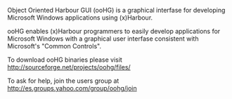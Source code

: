 Object Oriented Harbour GUI (ooHG) is a graphical interfase for developing Microsoft Windows applications using (x)Harbour.

ooHG enables (x)Harbour programmers to easily develop applications for Microsoft Windows with a graphical user interfase consistent with Microsoft's "Common Controls".

To download ooHG binaries please visit
http://sourceforge.net/projects/oohg/files/

To ask for help, join the users group at
http://es.groups.yahoo.com/group/oohg/join
